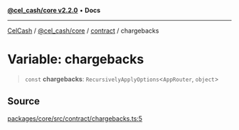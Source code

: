 [**@cel_cash/core v2.2.0**](../../README.md) • **Docs**

***

[CelCash](../../../../packages.md) / [@cel\_cash/core](../../README.md) / [contract](../README.md) / chargebacks

# Variable: chargebacks

> `const` **chargebacks**: `RecursivelyApplyOptions`\<`AppRouter`, `object`\>

## Source

[packages/core/src/contract/chargebacks.ts:5](https://github.com/Pyxlab/celcash/blob/b57c7034bd65dcd5b083f272f9cfe6cc4ff73f7b/packages/core/src/contract/chargebacks.ts#L5)
